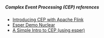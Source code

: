 ##### Complex Event Processing (CEP) references

- [Introducing CEP with Apache Flink](http://flink.apache.org./news/2016/04/06/cep-monitoring.html)
- [Esper Demo Nuclear](https://github.com/corsoft/esper-demo-nuclear)
- [A Simple Intro to CEP (using esper)](https://opencredo.com/a-simple-introduction-to-complex-event-processing-stock-ticker-end-to-end-sample/)
